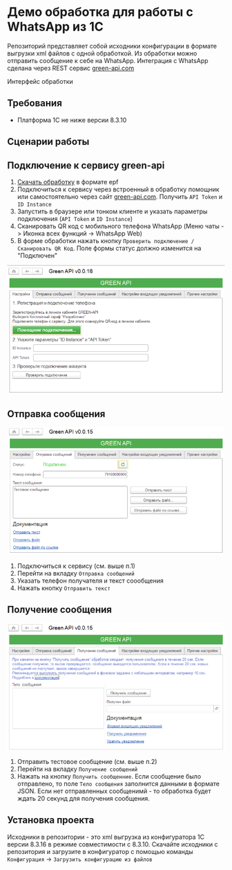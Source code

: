 # Демо обработка для работы с WhatsApp из 1С
Репозиторий представляет собой исходники конфигурации в формате выгрузки xml файлов с одной обработкой. Из обработки можно отправить сообщение к себе на WhatsApp. Интеграция с WhatsApp сделана через REST сервис [green-api.com](https://green-api.com/)

Интерфейс обработки

## Требования
* Платформа 1С не ниже версии 8.3.10

## Сценарии работы

## Подключение к сервису green-api
1. [Скачать обработку](https://github.com/green-api/whatsapp-1c-example/releases/download/1.0/WhatsApp1cExample.epf) в формате epf
2. Подключиться к сервису через встроенный в обработку помощник или  самостоятельно через сайт [green-api.com](https://green-api.com/). Получить ``API Token`` и ``ID Instance``
3. Запустить в браузере или тонком клиенте и указать параметры подключения (``API Token`` и ``ID Instance``)
4. Сканировать QR код с мобильного телефона WhatsApp (Меню чаты -> Иконка всех функций -> WhatsApp Web)
6. В форме обработки нажать кнопку ``Проверить подключение / Сканировать QR Код``. Поле формы статус должно изменится на "Подключен"

![`Отправка сообщения`](media/Login.png)

## Отправка сообщения
![`Отправка сообщения`](media/Sending.png)
1. Подключиться к сервису (см. выше п.1)
2. Перейти на вкладку ``Отправка сообщений``
2. Указать телефон получателя и текст соообщения
7. Нажать кнопку ``Отправить текст``

## Получение сообщения
![`Получение сообщения`](media/Receiving.png)
1. Отправить тестовое сообщение (см. выше п.2)
2. Перейти на вкладку ``Получение сообщений``
3. Нажать на кнопку ``Получить сообщенние``. Если сообщение было отправлено, то поле ``Тело сообщения`` заполнится данными в формате JSON. Если нет отправленных сообщенимй - то обработка будет ждать 20 секунд для получения сообщения.



## Установка проекта

Исходники в репозитории - это xml выгрузка из конфигуратора 1С версии 8.3.16 в режиме совместимости с 8.3.10. Скачайте исходники с репозитория и загрузите в конфигуратор с помощью команды ``Конфигурация`` -> ``Загрузить конфигурацию из файлов``
